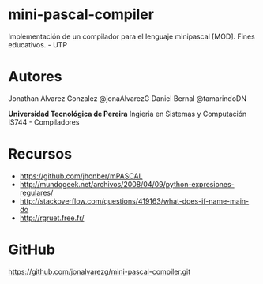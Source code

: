 mini-pascal-compiler
====================

Implementación de un compilador para el lenguaje minipascal [MOD]. Fines educativos. - UTP


Autores
====================
Jonathan Alvarez Gonzalez @jonaAlvarezG
Daniel Bernal @tamarindoDN

**Universidad Tecnológica de Pereira**
Ingieria en Sistemas y Computación
IS744 - Compiladores

Recursos
====================
* https://github.com/jhonber/mPASCAL
* http://mundogeek.net/archivos/2008/04/09/python-expresiones-regulares/
* http://stackoverflow.com/questions/419163/what-does-if-name-main-do
* http://rgruet.free.fr/

GitHub
====================
https://github.com/jonalvarezg/mini-pascal-compiler.git
